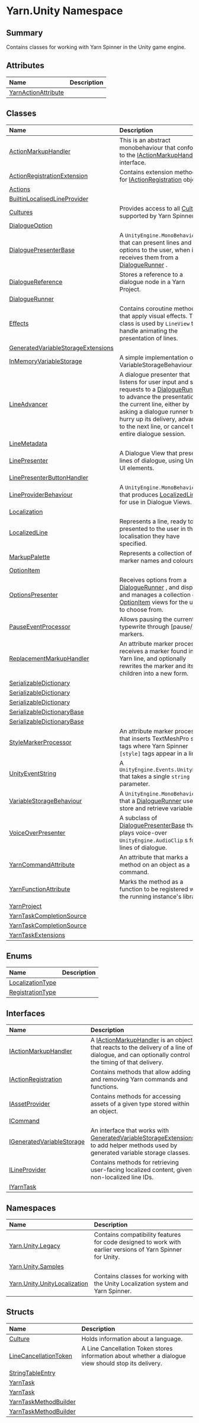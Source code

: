 # Yarn.Unity Namespace

## Summary

Contains classes for working with Yarn Spinner in the Unity game engine.


## Attributes

|Name|Description|
|:---|:---|
|[YarnActionAttribute](/docs/api/csharp/yarn.unity.yarnactionattribute.md)||

## Classes

|Name|Description|
|:---|:---|
|[ActionMarkupHandler](/docs/api/csharp/yarn.unity.actionmarkuphandler.md)|This is an abstract monobehaviour that conforms to the  [IActionMarkupHandler](yarn.unity.iactionmarkuphandler.md)  interface.|
|[ActionRegistrationExtension](/docs/api/csharp/yarn.unity.actionregistrationextension.md)|Contains extension methods for  [IActionRegistration](yarn.unity.iactionregistration.md)  objects.|
|[Actions](/docs/api/csharp/yarn.unity.actions.md)||
|[BuiltinLocalisedLineProvider](/docs/api/csharp/yarn.unity.builtinlocalisedlineprovider.md)||
|[Cultures](/docs/api/csharp/yarn.unity.cultures.md)|Provides access to all  [Culture](yarn.unity.culture.md) s supported by Yarn Spinner.|
|[DialogueOption](/docs/api/csharp/yarn.unity.dialogueoption.md)||
|[DialoguePresenterBase](/docs/api/csharp/yarn.unity.dialoguepresenterbase.md)|A  `UnityEngine.MonoBehaviour`  that can present lines and options to the user, when it receives them from a   [DialogueRunner](yarn.unity.dialoguerunner.md) .|
|[DialogueReference](/docs/api/csharp/yarn.unity.dialoguereference.md)|Stores a reference to a dialogue node in a Yarn Project.|
|[DialogueRunner](/docs/api/csharp/yarn.unity.dialoguerunner.md)||
|[Effects](/docs/api/csharp/yarn.unity.effects.md)|Contains coroutine methods that apply visual effects. This class is used by  `LineView`  to handle animating the presentation of lines.|
|[GeneratedVariableStorageExtensions](/docs/api/csharp/yarn.unity.generatedvariablestorageextensions.md)||
|[InMemoryVariableStorage](/docs/api/csharp/yarn.unity.inmemoryvariablestorage.md)|A simple implementation of VariableStorageBehaviour.|
|[LineAdvancer](/docs/api/csharp/yarn.unity.lineadvancer.md)|A dialogue presenter that listens for user input and sends requests to a  [DialogueRunner](yarn.unity.dialoguerunner.md)  to advance the presentation of the current line, either by asking a dialogue runner to hurry up its delivery, advance to the next line, or cancel the entire dialogue session.|
|[LineMetadata](/docs/api/csharp/yarn.unity.linemetadata.md)||
|[LinePresenter](/docs/api/csharp/yarn.unity.linepresenter.md)|A Dialogue View that presents lines of dialogue, using Unity UI elements.|
|[LinePresenterButtonHandler](/docs/api/csharp/yarn.unity.linepresenterbuttonhandler.md)||
|[LineProviderBehaviour](/docs/api/csharp/yarn.unity.lineproviderbehaviour.md)|A  `UnityEngine.MonoBehaviour`  that produces  [LocalizedLine](yarn.unity.localizedline.md) s, for use in Dialogue Views.|
|[Localization](/docs/api/csharp/yarn.unity.localization.md)||
|[LocalizedLine](/docs/api/csharp/yarn.unity.localizedline.md)|Represents a line, ready to be presented to the user in the localisation they have specified.|
|[MarkupPalette](/docs/api/csharp/yarn.unity.markuppalette.md)|Represents a collection of marker names and colours.|
|[OptionItem](/docs/api/csharp/yarn.unity.optionitem.md)||
|[OptionsPresenter](/docs/api/csharp/yarn.unity.optionspresenter.md)|Receives options from a  [DialogueRunner](yarn.unity.dialoguerunner.md) , and displays and manages a collection of  [OptionItem](yarn.unity.optionitem.md)  views for the user to choose from.|
|[PauseEventProcessor](/docs/api/csharp/yarn.unity.pauseeventprocessor.md)|Allows pausing the current typewrite through [pause/] markers.|
|[ReplacementMarkupHandler](/docs/api/csharp/yarn.unity.replacementmarkuphandler.md)|An attribute marker processor receives a marker found in a Yarn line, and optionally rewrites the marker and its children into a new form.|
|[SerializableDictionary](/docs/api/csharp/yarn.unity.serializabledictionary-1.md)||
|[SerializableDictionary](/docs/api/csharp/yarn.unity.serializabledictionary-2.md)||
|[SerializableDictionary](/docs/api/csharp/yarn.unity.serializabledictionary-3.md)||
|[SerializableDictionaryBase](/docs/api/csharp/yarn.unity.serializabledictionarybase-1.md)||
|[SerializableDictionaryBase](/docs/api/csharp/yarn.unity.serializabledictionarybase-2.md)||
|[StyleMarkerProcessor](/docs/api/csharp/yarn.unity.stylemarkerprocessor.md)|An attribute marker processor that inserts TextMeshPro style tags where Yarn Spinner  `[style]`  tags appear in a line.|
|[UnityEventString](/docs/api/csharp/yarn.unity.unityeventstring.md)|A  `UnityEngine.Events.UnityEvent`  that takes a single  `string`  parameter.|
|[VariableStorageBehaviour](/docs/api/csharp/yarn.unity.variablestoragebehaviour.md)|A  `UnityEngine.MonoBehaviour`  that a  [DialogueRunner](yarn.unity.dialoguerunner.md)  uses to store and retrieve variables.|
|[VoiceOverPresenter](/docs/api/csharp/yarn.unity.voiceoverpresenter.md)|A subclass of  [DialoguePresenterBase](yarn.unity.dialoguepresenterbase.md)  that plays voice-over `UnityEngine.AudioClip` s for lines of dialogue.|
|[YarnCommandAttribute](/docs/api/csharp/yarn.unity.yarncommandattribute.md)|An attribute that marks a method on an object as a command.|
|[YarnFunctionAttribute](/docs/api/csharp/yarn.unity.yarnfunctionattribute.md)|Marks the method as a function to be registered with the running instance's library.|
|[YarnProject](/docs/api/csharp/yarn.unity.yarnproject.md)||
|[YarnTaskCompletionSource](/docs/api/csharp/yarn.unity.yarntaskcompletionsource-1.md)||
|[YarnTaskCompletionSource](/docs/api/csharp/yarn.unity.yarntaskcompletionsource-2.md)||
|[YarnTaskExtensions](/docs/api/csharp/yarn.unity.yarntaskextensions.md)||

## Enums

|Name|Description|
|:---|:---|
|[LocalizationType](/docs/api/csharp/yarn.unity.localizationtype.md)||
|[RegistrationType](/docs/api/csharp/yarn.unity.registrationtype.md)||

## Interfaces

|Name|Description|
|:---|:---|
|[IActionMarkupHandler](/docs/api/csharp/yarn.unity.iactionmarkuphandler.md)|A  [IActionMarkupHandler](yarn.unity.iactionmarkuphandler.md)  is an object that reacts to the delivery of a line of dialogue, and can optionally control the timing of that delivery.|
|[IActionRegistration](/docs/api/csharp/yarn.unity.iactionregistration.md)|Contains methods that allow adding and removing Yarn commands and functions.|
|[IAssetProvider](/docs/api/csharp/yarn.unity.iassetprovider.md)|Contains methods for accessing assets of a given type stored within an object.|
|[ICommand](/docs/api/csharp/yarn.unity.icommand.md)||
|[IGeneratedVariableStorage](/docs/api/csharp/yarn.unity.igeneratedvariablestorage.md)|An interface that works with  [GeneratedVariableStorageExtensions](yarn.unity.generatedvariablestorageextensions.md)  to add helper methods used by generated variable storage classes.|
|[ILineProvider](/docs/api/csharp/yarn.unity.ilineprovider.md)|Contains methods for retrieving user-facing localized content, given non-localized line IDs.|
|[IYarnTask](/docs/api/csharp/yarn.unity.iyarntask.md)||

## Namespaces

|Name|Description|
|:---|:---|
|[Yarn.Unity.Legacy](/docs/api/csharp/yarn.unity.legacy.md)|Contains compatibility features for code designed to work with earlier versions of Yarn Spinner for Unity.|
|[Yarn.Unity.Samples](/docs/api/csharp/yarn.unity.samples.md)||
|[Yarn.Unity.UnityLocalization](/docs/api/csharp/yarn.unity.unitylocalization.md)|Contains classes for working with the Unity Localization system and Yarn Spinner.|

## Structs

|Name|Description|
|:---|:---|
|[Culture](/docs/api/csharp/yarn.unity.culture.md)|Holds information about a language.|
|[LineCancellationToken](/docs/api/csharp/yarn.unity.linecancellationtoken.md)|A Line Cancellation Token stores information about whether a dialogue view should stop its delivery.|
|[StringTableEntry](/docs/api/csharp/yarn.unity.stringtableentry.md)||
|[YarnTask](/docs/api/csharp/yarn.unity.yarntask-1.md)||
|[YarnTask](/docs/api/csharp/yarn.unity.yarntask-2.md)||
|[YarnTaskMethodBuilder](/docs/api/csharp/yarn.unity.yarntaskmethodbuilder-1.md)||
|[YarnTaskMethodBuilder](/docs/api/csharp/yarn.unity.yarntaskmethodbuilder-2.md)||

